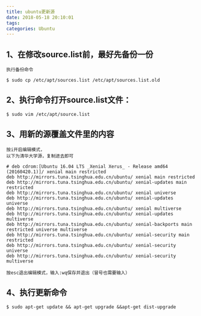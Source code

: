 ```yaml
---
title: ubuntu更新源
date: 2018-05-18 20:10:01
tags:
categories: Ubuntu
---
```

1、在修改source.list前，最好先备份一份
---
	执行备份命令

	$ sudo cp /etc/apt/sources.list /etc/apt/sources.list.old
2、执行命令打开source.list文件：
---
	$ sudo vim /etc/apt/source.list

3、用新的源覆盖文件里的内容
---
	按i开启编辑模式，
	以下为清华大学源，复制进去即可

	# deb cdrom:[Ubuntu 16.04 LTS _Xenial Xerus_ - Release amd64 (20160420.1)]/ xenial main restricted
	deb http://mirrors.tuna.tsinghua.edu.cn/ubuntu/ xenial main restricted
	deb http://mirrors.tuna.tsinghua.edu.cn/ubuntu/ xenial-updates main restricted
	deb http://mirrors.tuna.tsinghua.edu.cn/ubuntu/ xenial universe
	deb http://mirrors.tuna.tsinghua.edu.cn/ubuntu/ xenial-updates universe
	deb http://mirrors.tuna.tsinghua.edu.cn/ubuntu/ xenial multiverse
	deb http://mirrors.tuna.tsinghua.edu.cn/ubuntu/ xenial-updates multiverse
	deb http://mirrors.tuna.tsinghua.edu.cn/ubuntu/ xenial-backports main restricted universe multiverse
	deb http://mirrors.tuna.tsinghua.edu.cn/ubuntu/ xenial-security main restricted
	deb http://mirrors.tuna.tsinghua.edu.cn/ubuntu/ xenial-security universe
	deb http://mirrors.tuna.tsinghua.edu.cn/ubuntu/ xenial-security multiverse
	
	按esc退出编辑模式，输入:wq保存并退出（冒号也需要输入）
4、执行更新命令
---
	$ sudo apt-get update && apt-get upgrade &&apt-get dist-upgrade
